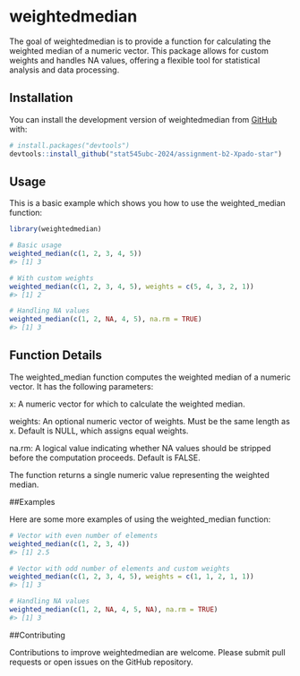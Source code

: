 
<!-- README.md is generated from README.Rmd. Please edit that file -->

# weightedmedian

<!-- badges: start -->
<!-- badges: end -->

The goal of weightedmedian is to provide a function for calculating the
weighted median of a numeric vector. This package allows for custom
weights and handles NA values, offering a flexible tool for statistical
analysis and data processing.

## Installation

You can install the development version of weightedmedian from
[GitHub](https://github.com/) with:

``` r
# install.packages("devtools")
devtools::install_github("stat545ubc-2024/assignment-b2-Xpado-star")
```

## Usage

This is a basic example which shows you how to use the weighted_median
function:

``` r
library(weightedmedian)

# Basic usage
weighted_median(c(1, 2, 3, 4, 5))
#> [1] 3

# With custom weights
weighted_median(c(1, 2, 3, 4, 5), weights = c(5, 4, 3, 2, 1))
#> [1] 2

# Handling NA values
weighted_median(c(1, 2, NA, 4, 5), na.rm = TRUE)
#> [1] 3
```

## Function Details

The weighted_median function computes the weighted median of a numeric
vector. It has the following parameters:

x: A numeric vector for which to calculate the weighted median.

weights: An optional numeric vector of weights. Must be the same length
as x. Default is NULL, which assigns equal weights.

na.rm: A logical value indicating whether NA values should be stripped
before the computation proceeds. Default is FALSE.

The function returns a single numeric value representing the weighted
median.

\##Examples

Here are some more examples of using the weighted_median function:

``` r
# Vector with even number of elements
weighted_median(c(1, 2, 3, 4))
#> [1] 2.5

# Vector with odd number of elements and custom weights
weighted_median(c(1, 2, 3, 4, 5), weights = c(1, 1, 2, 1, 1))
#> [1] 3

# Handling NA values
weighted_median(c(1, 2, NA, 4, 5, NA), na.rm = TRUE)
#> [1] 3
```

\##Contributing

Contributions to improve weightedmedian are welcome. Please submit pull
requests or open issues on the GitHub repository.
